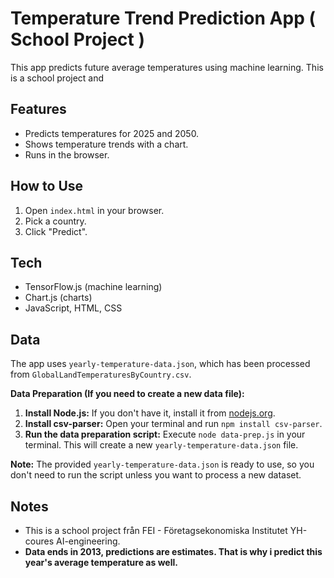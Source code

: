# Temperature Trend Prediction App ( School Project )

This app predicts future average temperatures using machine learning. This is a school project and

## Features

- Predicts temperatures for 2025 and 2050.
- Shows temperature trends with a chart.
- Runs in the browser.

## How to Use

1.  Open `index.html` in your browser.
2.  Pick a country.
3.  Click "Predict".

## Tech

- TensorFlow.js (machine learning)
- Chart.js (charts)
- JavaScript, HTML, CSS

## Data

The app uses `yearly-temperature-data.json`, which has been processed from `GlobalLandTemperaturesByCountry.csv`.

**Data Preparation (If you need to create a new data file):**

1.  **Install Node.js:** If you don't have it, install it from [nodejs.org](https://nodejs.org/).
2.  **Install csv-parser:** Open your terminal and run `npm install csv-parser`.
3.  **Run the data preparation script:** Execute `node data-prep.js` in your terminal. This will create a new `yearly-temperature-data.json` file.

**Note:** The provided `yearly-temperature-data.json` is ready to use, so you don't need to run the script unless you want to process a new dataset.

## Notes

- This is a school project från FEI - Företagsekonomiska Institutet YH-coures AI-engineering.
- **Data ends in 2013, predictions are estimates. That is why i predict this year's average temperature as well.**
